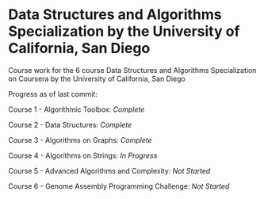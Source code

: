 # Data Structures and Algorithms Specialization by the University of California, San Diego
Course work for the 6 course Data Structures and Algorithms Specialization on Coursera by the University of California, San Diego

Progress as of last commit:

Course 1 - Algorithmic Toolbox: *Complete*

Course 2 - Data Structures: *Complete*

Course 3 - Algorithms on Graphs: *Complete*

Course 4 - Algorithms on Strings: *In Progress*

Course 5 - Advanced Algorithms and Complexity: *Not Started*

Course 6 - Genome Assembly Programming Challenge: *Not Started*
